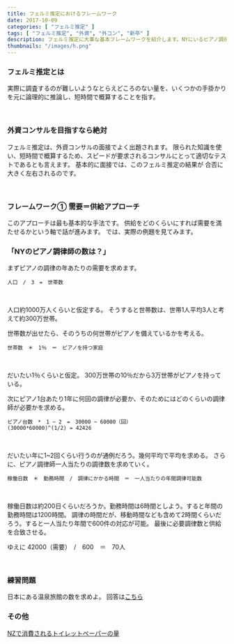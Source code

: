 ```yaml
---
title: フェルミ推定におけるフレームワーク
date: 2017-10-09
categories: [ "フェルミ推定" ]
tags: [ "フェルミ推定", "外資", "外コン", "新卒" ]
description: フェルミ推定に大事な基本フレームワークを紹介します。NYにいるピアノ調律師の数を題材にしながらフェルミ推定の本質に迫ります。
thumbnails: "/images/h.png"
---
```


### フェルミ推定とは

実際に調査するのが難しいようなとらえどころのない量を、いくつかの手掛かりを元に論理的に推論し、短時間で概算することを指す。

<br/>

### 外資コンサルを目指すなら絶対

フェルミ推定は、外資コンサルの面接でよく出題されます。
限られた知識を使い、短時間で概算するため、スピードが要求されるコンサルにとって適切なテストであるとも言えます。
基本的に面接では、このフェルミ推定の結果が
合否に大きく左右されるのです。

<br/>

<script async src="//pagead2.googlesyndication.com/pagead/js/adsbygoogle.js"></script>
<!-- responsive -->
<ins class="adsbygoogle"
     style="display:block"
     data-ad-client="ca-pub-4907783597381002"
     data-ad-slot="6815644540"
     data-ad-format="auto"></ins>
<script>
(adsbygoogle = window.adsbygoogle || []).push({});
</script>

### フレームワーク① 需要＝供給アプローチ

このアプローチは最も基本的な手法です。
供給をどのくらいにすれば需要を満たせるかという軸で話が進みます。
では、実際の例題を見てみます。    
    
    
### 「NYのピアノ調律師の数は？」
    
まずピアノの調律の年あたりの需要を求めます。
    
    人口　/　3　=　世帯数

</br>
    
人口約1000万人くらいと仮定する。
そうすると世帯数は、世帯1人平均3人と考えて約300万世帯。
    
世帯数が出せたら、そのうちの何世帯がピアノを備えているかを考える。
    
    世帯数　＊　1％　＝　ピアノを持つ家庭

</br>

だいたい1％くらいと仮定。
300万世帯の10％だから3万世帯がピアノを持っている。

次にピアノ1台あたり1年に何回の調律が必要か、そのためにはどのくらいの調律師が必要かを求める。
    
    ピアノ台数　*　1 ~ 2　=　30000 ~ 60000（回）
    (30000*60000)^(1/2) = 42426

</br>

だいたい年に1~2回くらい行うのが通例だろう。幾何平均で平均を求める。
さらに、ピアノ調律師一人当たりの調律数を求めていく。

    稼働日数　＊　勤務時間　/　調律にかかる時間　＝　一人当たりの年間調律可能数

</br>

稼働日数は約200日くらいだろうか。勤務時間は6時間としよう。すると年間の勤務時間は1200時間。
調律の時間だが、移動時間なども含めて2時間くらいだろう。すると一人当たり年間で600件の対応が可能。
最後に必要調律数と供給を合致させる。

ゆえに
    42000（需要）　/　600　＝　70人

<br/>


### 練習問題

日本にある温泉旅館の数を求めよ。
回答は<a href="http://busi-base.tk/post/ofermi/">こちら</a>
<br/>


### その他

<a href="http://busi-base.tk/post/ucfermi/">NZで消費されるトイレットペーパーの量</a>




















